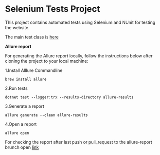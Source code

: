 # Selenium Tests Project

This project contains automated tests using Selenium and NUnit for testing the website.

The main test class is [here](https://github.com/Leontievna/miacademy/blob/main/Tests/ParentFormTest.cs)

**Allure report**

For generating the Allure report locally, follow the instructions below after cloning the project to your local machine:

1.Install Alllure Commandline 

```brew install allure```


2.Run tests

```dotnet test --logger:trx --results-directory allure-results```


3.Generate a report

```allure generate --clean allure-results```


4.Open a report

```allure open```


For checking the report after last push or pull_request to the allure-report brunch open [link](https://leontievna.github.io/miacademy/)
